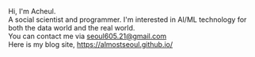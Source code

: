 Hi, I'm Acheul.  
A social scientist and programmer.
I'm interested in AI/ML technology for both the data world and the real world.  
You can contact me via seoul605.21@gmail.com  
Here is my blog site, <a href="https://almostseoul.github.io/">https://almostseoul.github.io/</a>
